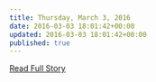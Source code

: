 ```yaml
---
title: Thursday, March 3, 2016
date: 2016-03-03 18:01:42+00:00
updated: 2016-03-03 18:01:42+00:00
published: true
---
```


[Read Full Story](/read-full-story/)

